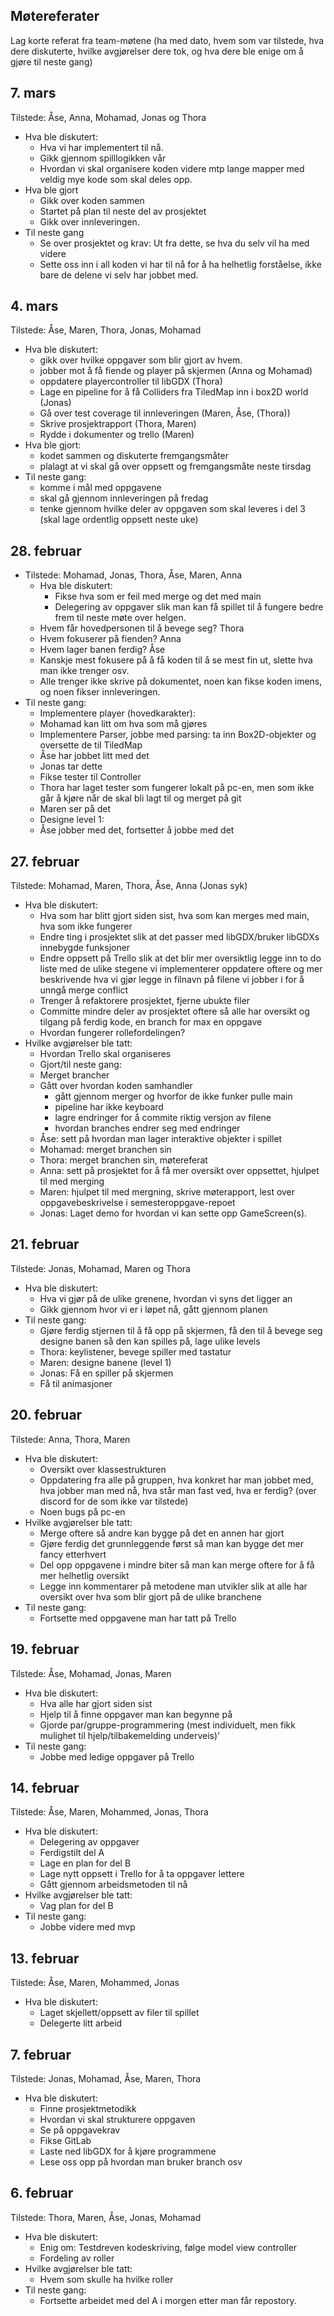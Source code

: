 ## Møtereferater

Lag korte referat fra team-møtene (ha med dato, hvem som var tilstede, hva dere diskuterte, hvilke avgjørelser dere tok, og hva dere ble enige om å gjøre til neste gang)

## 7. mars

Tilstede: Åse, Anna, Mohamad, Jonas og Thora

- Hva ble diskutert:
  - Hva vi har implementert til nå.
  - Gikk gjennom spilllogikken vår
  - Hvordan vi skal organisere koden videre mtp lange mapper med veldig mye kode som skal deles opp.
- Hva ble gjort
  - Gikk over koden sammen
  - Startet på plan til neste del av prosjektet
  - Gikk over innleveringen.
- Til neste gang
  - Se over prosjektet og krav: Ut fra dette, se hva du selv vil ha med videre
  - Sette oss inn i all koden vi har til nå for å ha helhetlig forståelse, ikke bare de delene vi selv har jobbet med.

## 4. mars

Tilstede: Åse, Maren, Thora, Jonas, Mohamad

- Hva ble diskutert:
  - gikk over hvilke oppgaver som blir gjort av hvem.
  - jobber mot å få fiende og player på skjermen (Anna og Mohamad)
  - oppdatere playercontroller til libGDX (Thora)
  - Lage en pipeline for å få Colliders fra TiledMap inn i box2D world (Jonas)
  - Gå over test coverage til innleveringen (Maren, Åse, (Thora))
  - Skrive prosjektrapport (Thora, Maren)
  - Rydde i dokumenter og trello (Maren)
- Hva ble gjort:
  - kodet sammen og diskuterte fremgangsmåter
  - plalagt at vi skal gå over oppsett og fremgangsmåte neste tirsdag
- Til neste gang:
  - komme i mål med oppgavene
  - skal gå gjennom innleveringen på fredag
  - tenke gjennom hvilke deler av oppgaven som skal leveres i del 3 (skal lage ordentlig oppsett neste uke)

## 28. februar

- Tilstede: Mohamad, Jonas, Thora, Åse, Maren, Anna
  - Hva ble diskutert:
    - Fikse hva som er feil med merge og det med main
    - Delegering av oppgaver slik man kan få spillet til å fungere bedre frem til neste møte over helgen.
  - Hvem får hovedpersonen til å bevege seg? Thora
  - Hvem fokuserer på fienden? Anna
  - Hvem lager banen ferdig? Åse
  - Kanskje mest fokusere på å få koden til å se mest fin ut, slette hva man ikke trenger osv.
  - Alle trenger ikke skrive på dokumentet, noen kan fikse koden imens, og noen fikser innleveringen.
- Til neste gang:
  - Implementere player (hovedkarakter):
  - Mohamad kan litt om hva som må gjøres
  - Implementere Parser, jobbe med parsing:
    ta inn Box2D-objekter og oversette de til TiledMap
  - Åse har jobbet litt med det
  - Jonas tar dette
  - Fikse tester til Controller
  - Thora har laget tester som fungerer lokalt på pc-en, men som ikke går å kjøre når de skal bli lagt til og merget på git
  - Maren ser på det
  - Designe level 1:
  - Åse jobber med det, fortsetter å jobbe med det

## 27. februar

Tilstede: Mohamad, Maren, Thora, Åse, Anna (Jonas syk)

- Hva ble diskutert:
  - Hva som har blitt gjort siden sist, hva som kan merges med main, hva som ikke fungerer
  - Endre ting i prosjektet slik at det passer med libGDX/bruker libGDXs innebygde funksjoner
  - Endre oppsett på Trello slik at det blir mer oversiktlig
    legge inn to do liste med de ulike stegene vi implementerer
    oppdatere oftere og mer beskrivende hva vi gjør
    legge in filnavn på filene vi jobber i for å unngå merge conflict
  - Trenger å refaktorere prosjektet, fjerne ubukte filer
  - Committe mindre deler av prosjektet oftere så alle har oversikt og tilgang på ferdig kode, en branch for max en oppgave
  - Hvordan fungerer rollefordelingen?
- Hvilke avgjørelser ble tatt:
  - Hvordan Trello skal organiseres
  - Gjort/til neste gang:
  - Merget brancher
  - Gått over hvordan koden samhandler
    - gått gjennom merger og hvorfor de ikke funker
      pulle main
    - pipeline har ikke keyboard
    - lagre endringer for å commite riktig versjon av filene
    - hvordan branches endrer seg med endringer
  - Åse: sett på hvordan man lager interaktive objekter i spillet
  - Mohamad: merget branchen sin
  - Thora: merget branchen sin, møtereferat
  - Anna: sett på prosjektet for å få mer oversikt over oppsettet, hjulpet til med merging
  - Maren: hjulpet til med mergning, skrive møterapport, lest over oppgavebeskrivelse i semesteroppgave-repoet
  - Jonas: Laget demo for hvordan vi kan sette opp GameScreen(s).

## 21. februar

Tilstede: Jonas, Mohamad, Maren og Thora

- Hva ble diskutert:
  - Hva vi gjør på de ulike grenene, hvordan vi syns det ligger an
  - Gikk gjennom hvor vi er i løpet nå, gått gjennom planen
- Til neste gang:
  - Gjøre ferdig stjernen til å få opp på skjermen, få den til å bevege seg
    designe banen så den kan spilles på, lage ulike levels
  - Thora: keylistener, bevege spiller med tastatur
  - Maren: designe banene (level 1)
  - Jonas: Få en spiller på skjermen
  - Få til animasjoner

## 20. februar

Tilstede: Anna, Thora, Maren

- Hva ble diskutert:
  - Oversikt over klassestrukturen
  - Oppdatering fra alle på gruppen, hva konkret har man jobbet med, hva jobber man med nå, hva står man fast ved, hva er ferdig? (over discord for de som ikke var tilstede)
  - Noen bugs på pc-en
- Hvilke avgjørelser ble tatt:
  - Merge oftere så andre kan bygge på det en annen har gjort
  - Gjøre ferdig det grunnleggende først så man kan bygge det mer fancy etterhvert
  - Del opp oppgavene i mindre biter så man kan merge oftere for å få mer helhetlig oversikt
  - Legge inn kommentarer på metodene man utvikler slik at alle har oversikt over hva som blir gjort på de ulike branchene
- Til neste gang:
  - Fortsette med oppgavene man har tatt på Trello

## 19. februar

Tilstede: Åse, Mohamad, Jonas, Maren

- Hva ble diskutert:
  - Hva alle har gjort siden sist
  - Hjelp til å finne oppgaver man kan begynne på
  - Gjorde par/gruppe-programmering (mest individuelt, men fikk mulighet til hjelp/tilbakemelding underveis)'
- Til neste gang:
  - Jobbe med ledige oppgaver på Trello

## 14. februar

Tilstede: Åse, Maren, Mohammed, Jonas, Thora

- Hva ble diskutert:
  - Delegering av oppgaver
  - Ferdigstilt del A
  - Lage en plan for del B
  - Lage nytt oppsett i Trello for å ta oppgaver lettere
  - Gått gjennom arbeidsmetoden til nå
- Hvilke avgjørelser ble tatt:
  - Vag plan for del B
- Til neste gang:
  - Jobbe videre med mvp

## 13. februar

Tilstede: Åse, Maren, Mohammed, Jonas

- Hva ble diskutert:
  - Laget skjellett/oppsett av filer til spillet
  - Delegerte litt arbeid

## 7. februar

Tilstede: Jonas, Mohamad, Åse, Maren, Thora

- Hva ble diskutert:
  - Finne prosjektmetodikk
  - Hvordan vi skal strukturere oppgaven
  - Se på oppgavekrav
  - Fikse GitLab
  - Laste ned libGDX for å kjøre programmene
  - Lese oss opp på hvordan man bruker branch osv

## 6. februar

Tilstede: Thora, Maren, Åse, Jonas, Mohamad

- Hva ble diskutert:
  - Enig om: Testdreven kodeskriving, følge model view controller
  - Fordeling av roller
- Hvilke avgjørelser ble tatt:
  - Hvem som skulle ha hvilke roller
- Til neste gang:
  - Fortsette arbeidet med del A i morgen etter man får repostory.
